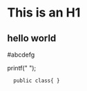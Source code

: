 This is an H1 
=============

hello world 
-------------

#abcdefg

  printf(" ");
  
  
```
  public class{ }
```
